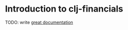 # Introduction to clj-financials

TODO: write [great documentation](http://jacobian.org/writing/what-to-write/)
